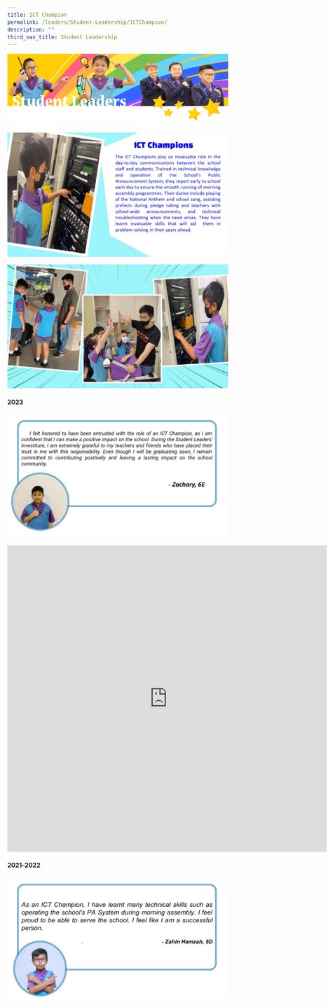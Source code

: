 ```yaml
---
title: ICT Champion
permalink: /leaders/Student-Leadership/ICTChampion/
description: ""
third_nav_title: Student Leadership
---
```

![](/images/SLbanner.png)

![](/images/ICT%20Champ%201.jpg)

![](/images/ICT%20Champ%202.jpg)


#### 2023
![](/images/Leaders/ict%20champion%20reflection%20.jpg)

<iframe src="https://docs.google.com/presentation/d/e/2PACX-1vRylqxO_dHXHxQvaSFtMZvVDRSBRaZIR90mQx-W-_z_Uwd3X_F68HHmWYegaoGvWa_4LG1UbgX_1PCf/embed?start=false&amp;loop=false&amp;delayms=3000" frameborder="0" width="729" height="700" allowfullscreen="true"></iframe>


#### 2021-2022

![](/images/ICT%20Champ%203.jpg)